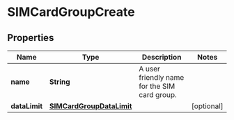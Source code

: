 

# SIMCardGroupCreate


## Properties

Name | Type | Description | Notes
------------ | ------------- | ------------- | -------------
**name** | **String** | A user friendly name for the SIM card group. | 
**dataLimit** | [**SIMCardGroupDataLimit**](SIMCardGroupDataLimit.md) |  |  [optional]



